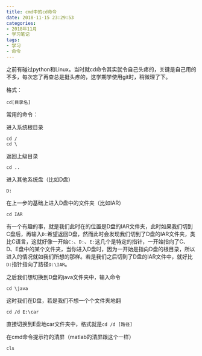 ```yaml
---
title: cmd中的cd命令
date: 2018-11-15 23:29:53
categories:
- 2018年11月
- 学习笔记
tags:
- 学习
- 命令
---
```


之前有碰过python和Linux。当时就cd命令其实就令自己头疼的，关键是自己用的不多，每次忘了再查总是挺头疼的，这学期学使用git时，稍微理了下。

<!--more-->

格式：

    cd[目录名]

常用的命令：

进入系统根目录

	cd /
	cd \
返回上级目录

	cd ..

进入其他系统盘（比如D盘）

	D:

在上一步的基础上进入D盘中的文件夹（比如IAR）

	cd IAR

有一个有趣的事，就是我们此时在的位置是D盘的IAR文件夹，此时如果我们切到C盘后，再输入`D:`希望返回D盘，然而此时会发现我们切到了D盘的IAR文件夹，类比C语言，这就好像一开始`C:`、`D:`、`E:`这几个是特定的指针，一开始指向了C、D、E盘中的某个文件夹，当你进入D盘时，因为一开始是指向D盘的根目录，所以进入的情况就如我们所想的那样。若是我们之后切到了D盘的IAR文件中，就好比`D:`指针指向了路径`D:\IAR`。

之后我们想切换到D盘的java文件夹中，输入命令

	cd \java

这时我们在D盘，若是我们不想一个个文件夹地翻

	cd /d E:\car

直接切换到E盘地car文件夹中，格式就是`cd /d [路径]`

在cmd命令提示符的清屏（matlab的清屏跟这个一样）

    cls